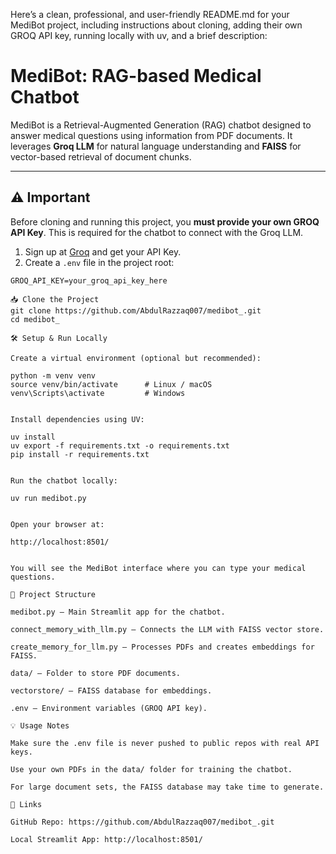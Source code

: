 Here’s a clean, professional, and user-friendly README.md for your MediBot project, including instructions about cloning, adding their own GROQ API key, running locally with uv, and a brief description:

# MediBot: RAG-based Medical Chatbot

MediBot is a Retrieval-Augmented Generation (RAG) chatbot designed to answer medical questions using information from PDF documents. It leverages **Groq LLM** for natural language understanding and **FAISS** for vector-based retrieval of document chunks.  

---

## ⚠️ Important
Before cloning and running this project, you **must provide your own GROQ API Key**. This is required for the chatbot to connect with the Groq LLM.  

1. Sign up at [Groq](https://groq.com/) and get your API Key.  
2. Create a `.env` file in the project root:  

```env
GROQ_API_KEY=your_groq_api_key_here

📥 Clone the Project
git clone https://github.com/AbdulRazzaq007/medibot_.git
cd medibot_

🛠 Setup & Run Locally

Create a virtual environment (optional but recommended):

python -m venv venv
source venv/bin/activate      # Linux / macOS
venv\Scripts\activate         # Windows


Install dependencies using UV:

uv install
uv export -f requirements.txt -o requirements.txt
pip install -r requirements.txt


Run the chatbot locally:

uv run medibot.py


Open your browser at:

http://localhost:8501/


You will see the MediBot interface where you can type your medical questions.

📂 Project Structure

medibot.py – Main Streamlit app for the chatbot.

connect_memory_with_llm.py – Connects the LLM with FAISS vector store.

create_memory_for_llm.py – Processes PDFs and creates embeddings for FAISS.

data/ – Folder to store PDF documents.

vectorstore/ – FAISS database for embeddings.

.env – Environment variables (GROQ API key).

💡 Usage Notes

Make sure the .env file is never pushed to public repos with real API keys.

Use your own PDFs in the data/ folder for training the chatbot.

For large document sets, the FAISS database may take time to generate.

🔗 Links

GitHub Repo: https://github.com/AbdulRazzaq007/medibot_.git

Local Streamlit App: http://localhost:8501/


